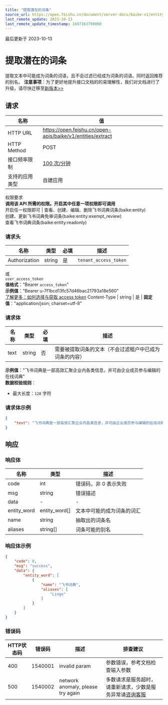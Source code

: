 ```yaml
---
title: "提取潜在的词条"
source_url: https://open.feishu.cn/document/server-docs/baike-v1/entity/extract
last_remote_update: 2023-10-13
last_remote_update_timestamp: 1697163790000
---
```

最后更新于 2023-10-13

# 提取潜在的词条

提取文本中可能成为词条的词语，且不会过滤已经成为词条的词语。同时返回推荐的别名。
**注意事项**：为了更好地提升接口文档的的易理解性，我们对文档进行了升级，请尽快迁移至[新版本>>](https://open.feishu.cn/document/uAjLw4CM/ukTMukTMukTM/lingo-v1/entity/extract)

## 请求
名称 | 值
---|---
HTTP URL | https://open.feishu.cn/open-apis/baike/v1/entities/extract
HTTP Method | POST
接口频率限制 | [100 次/分钟](https://open.feishu.cn/document/ukTMukTMukTM/uUzN04SN3QjL1cDN)
支持的应用类型 | 自建应用
权限要求  
            **调用该 API 所需的权限。开启其中任意一项权限即可调用**  
            开启任一权限即可 | 查看、创建、编辑、删除飞书词典词条(baike:entity)  
            创建、更新飞书词典免审词条(baike:entity:exempt_review)  
            查看飞书词典词条(baike:entity:readonly)

### 请求头

名称 | 类型 | 必填 | 描述
--- | --- | --- | ---
Authorization | string | 是 | `tenant_access_token`  
或  
`user_access_token`  
**值格式**："Bearer `access_token`"  
**示例值**："Bearer u-7f1bcd13fc57d46bac21793a18e560"  
[了解更多：如何选择与获取 access token](https://open.feishu.cn/document/uAjLw4CM/ugTN1YjL4UTN24CO1UjN/trouble-shooting/how-to-choose-which-type-of-token-to-use)
Content-Type | string | 是 | **固定值**："application/json; charset=utf-8"

### 请求体

名称 | 类型 | 必填 | 描述
--- | --- | --- | ---
text | string | 否 | 需要被提取词条的文本（不会过滤租户中已成为词条的内容）  
**示例值**："飞书词典是一部高效汇聚企业内各类信息，并可由企业成员参与编辑的在线词典"  
**数据校验规则**：  
- 最大长度：`128` 字符

### 请求体示例
```json
{
    "text": "飞书词典是一部高效汇聚企业内各类信息，并可由企业成员参与编辑的在线词典"
}
```

## 响应

### 响应体

名称 | 类型 | 描述
--- | --- | ---
code | int | 错误码，非 0 表示失败
msg | string | 错误描述
data | \- | \-
entity_word | entity_word\[\] | 文本中可能的成为词条的词汇
name | string | 抽取出的词条名
aliases | string\[\] | 词条可能的别名

### 响应体示例
```json
{
    "code": 0,
    "msg": "success",
    "data": {
        "entity_word": [
            {
                "name": "飞书词典",
                "aliases": [
                    "Lingo"
                ]
            }
        ]
    }
}
```

### 错误码

HTTP状态码 | 错误码 | 描述 | 排查建议
--- | --- | --- | ---
400 | 1540001 | invalid param | 参数错误，参考文档检查输入参数
500 | 1540002 | network anomaly, please try again | 多数请求是服务超时，请重新请求，少数是服务异常请[咨询客服](https://applink.feishu.cn/client/helpdesk/open?id=6626260912531570952&extra=%7B%22channel%22:14,%22created_at%22:1614493146,%22scenario_id%22:6885151765134622721,%22signature%22:%22ca94c408b966dc1de2083e5bbcd418294c146e98%22%7D)
